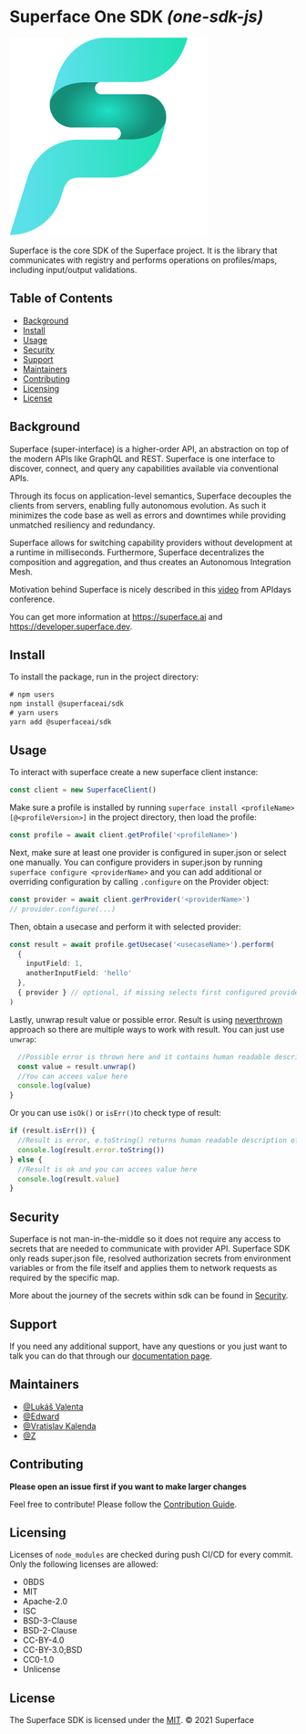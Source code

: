 # Superface One SDK _(one-sdk-js)_

![superface logo](https://github.com/superfaceai/one-sdk-js/blob/main/docs/LogoGreen.svg)

Superface is the core SDK of the Superface project. It is the library that communicates with registry and performs operations on profiles/maps, including input/output validations.

<!--TODO: Fill out this long description. So, should we fill it :) -->

## Table of Contents

- [Background](#background)
- [Install](#install)
- [Usage](#usage)
- [Security](#security)
- [Support](#support)
- [Maintainers](#maintainers)
- [Contributing](#contributing)
- [Licensing](#licensing)
- [License](#license)

## Background
Superface (super-interface) is a higher-order API, an abstraction on top of the modern APIs like GraphQL and REST. Superface is one interface to discover, connect, and query any capabilities available via conventional APIs. 

Through its focus on application-level semantics, Superface decouples the clients from servers, enabling fully autonomous evolution. As such it minimizes the code base as well as errors and downtimes while providing unmatched resiliency and redundancy. 

Superface allows for switching capability providers without development at a runtime in milliseconds. Furthermore, Superface decentralizes the composition and aggregation, and thus creates an Autonomous Integration Mesh.

Motivation behind Superface is nicely described in this [video](https://www.youtube.com/watch?v=BCvq3NXFb94) from APIdays conference.

You can get more information at https://superface.ai and https://developer.superface.dev.

## Install

To install the package, run in the project directory:

```
# npm users
npm install @superfaceai/sdk
# yarn users
yarn add @superfaceai/sdk
```

## Usage

<!--### Untyped - this title doesn't make much sense now-->

To interact with superface create a new superface client instance:

```typescript
const client = new SuperfaceClient()
```

Make sure a profile is installed by running `superface install <profileName>[@<profileVersion>]` in the project directory, then load the profile:

```typescript
const profile = await client.getProfile('<profileName>')
```

Next, make sure at least one provider is configured in super.json or select one manually. You can configure providers in super.json by running `superface configure <providerName>` and you can add additional or overriding configuration by calling `.configure` on the Provider object:

```typescript
const provider = await client.gerProvider('<providerName>')
// provider.configure(...)
```

Then, obtain a usecase and perform it with selected provider:

```typescript
const result = await profile.getUsecase('<usecaseName>').perform(
  {
    inputField: 1,
    anotherInputField: 'hello'
  },
  { provider } // optional, if missing selects first configured provider from super.json
)
```

Lastly, unwrap result value or possible error. Result is using [neverthrown](https://github.com/supermacro/neverthrow) approach so there are multiple ways to work with result. You can just use `unwrap`:

```typescript
  //Possible error is thrown here and it contains human readable description of what went wrong :)
  const value = result.unwrap()
  //You can accees value here
  console.log(value)
}
```

Or you can use `isOk()` or `isErr()`to check type of result: 
```typescript
if (result.isErr()) {
  //Result is error, e.toString() returns human readable description of what went wrong
  console.log(result.error.toString())
} else {
  //Result is ok and you can accees value here
  console.log(result.value)
}
```

## Security

Superface is not man-in-the-middle so it does not require any access to secrets that are needed to communicate with provider API. Superface SDK only reads super.json file, resolved authorization secrets from environment variables or from the file itself and applies them to network requests as required by the specific map.

More about the journey of the secrets within sdk can be found in [Security](SECURITY.md).

## Support

If you need any additional support, have any questions or you just want to talk you can do that through our [documentation page](https://developer.superface.dev). 

## Maintainers

- [@Lukáš Valenta](https://github.com/lukas-valenta)
- [@Edward](https://github.com/TheEdward162)
- [@Vratislav Kalenda](https://github.com/Vratislav)
- [@Z](https://github.com/zdne)

## Contributing

**Please open an issue first if you want to make larger changes**

Feel free to contribute! Please follow the [Contribution Guide](CONTRIBUTION_GUIDE.md).

## Licensing

Licenses of `node_modules` are checked during push CI/CD for every commit. Only the following licenses are allowed:

- 0BDS
- MIT
- Apache-2.0
- ISC
- BSD-3-Clause
- BSD-2-Clause
- CC-BY-4.0
- CC-BY-3.0;BSD
- CC0-1.0
- Unlicense

## License

The Superface SDK is licensed under the [MIT](LICENSE).
© 2021 Superface
